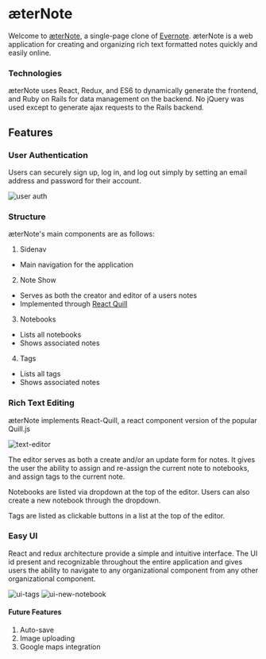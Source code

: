 # æterNote

Welcome to [æterNote](https://aeternote.herokuapp.com/), a single-page clone of [Evernote](https://evernote.com/).  æterNote is a web application for creating and organizing rich text formatted notes quickly and easily online.

### Technologies
æterNote uses React, Redux, and ES6 to dynamically generate the frontend, and Ruby on Rails for data management on the backend. No jQuery was used except to generate ajax requests to the Rails backend.

## Features

### User Authentication
Users can securely sign up, log in, and log out simply by setting an email address and password for their account.

![user auth](https://github.com/BCrawfordScott/aeterNote/blob/master/%C3%A6terNote_readme_images%20/session_forms.png)

### Structure
æterNote's main components are as follows:

1. Sidenav
  - Main navigation for the application
2. Note Show
  - Serves as both the creator and editor of a users notes
  - Implemented through [React Quill](https://github.com/zenoamaro/react-quill)
3. Notebooks
  - Lists all notebooks
  - Shows associated notes
4. Tags
  - Lists all tags
  - Shows associated notes

### Rich Text Editing
æterNote implements React-Quill, a react component version of the popular Quill.js

![text-editor](https://github.com/BCrawfordScott/aeterNote/blob/master/%C3%A6terNote_readme_images%20/text_editor.png)

The editor serves as both a create and/or an update form for notes.  It gives the user the ability to assign and re-assign the current note to notebooks, and assign tags to the current note.

Notebooks are listed via dropdown at the top of the editor. Users can also create a new notebook through the dropdown.

Tags are listed as clickable buttons in a list at the top of the editor.

### Easy UI
React and redux architecture provide a simple and intuitive interface.  The UI id present and recognizable throughout the entire application and gives users the ability to navigate to any organizational component from any other organizational component.

![ui-tags](https://github.com/BCrawfordScott/aeterNote/blob/master/%C3%A6terNote_readme_images%20/tag-index.png)
![ui-new-notebook](https://github.com/BCrawfordScott/aeterNote/blob/master/%C3%A6terNote_readme_images%20/create_notebook.png)

#### Future Features

1. Auto-save
2. Image uploading
3. Google maps integration
